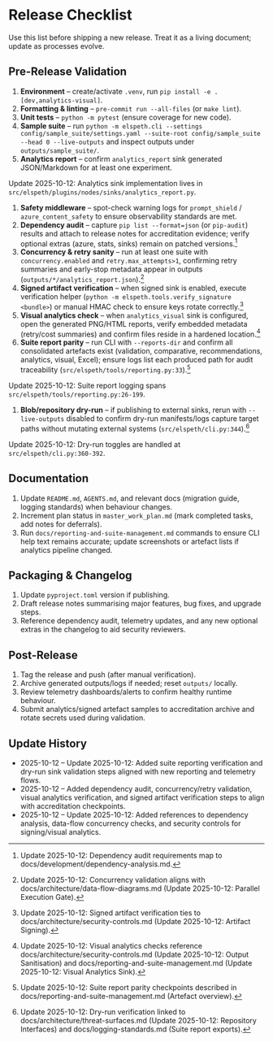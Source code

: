 # Release Checklist

Use this list before shipping a new release. Treat it as a living document;
update as processes evolve.

## Pre-Release Validation

1. **Environment** – create/activate `.venv`, run `pip install -e .[dev,analytics-visual]`.
1. **Formatting & linting** – `pre-commit run --all-files` (or `make lint`).
1. **Unit tests** – `python -m pytest` (ensure coverage for new code).
1. **Sample suite** – run `python -m elspeth.cli --settings config/sample_suite/settings.yaml --suite-root config/sample_suite --head 0 --live-outputs` and inspect outputs under `outputs/sample_suite/`.
1. **Analytics report** – confirm `analytics_report` sink generated JSON/Markdown for at least one experiment.
<!-- UPDATE 2025-10-12: Analytics sink module relocation -->
Update 2025-10-12: Analytics sink implementation lives in `src/elspeth/plugins/nodes/sinks/analytics_report.py`.
<!-- END UPDATE -->
1. **Safety middleware** – spot-check warning logs for `prompt_shield` / `azure_content_safety` to ensure observability standards are met.
1. **Dependency audit** – capture `pip list --format=json` (or `pip-audit`) results and attach to release notes for accreditation evidence; verify optional extras (azure, stats, sinks) remain on patched versions.[^release-deps-2025-10-12]
1. **Concurrency & retry sanity** – run at least one suite with `concurrency.enabled` and `retry.max_attempts>1`, confirming retry summaries and early-stop metadata appear in outputs (`outputs/*/analytics_report.json`).[^release-concurrency-2025-10-12]
1. **Signed artifact verification** – when signed sink is enabled, execute verification helper (`python -m elspeth.tools.verify_signature <bundle>`) or manual HMAC check to ensure keys rotate correctly.[^release-signed-2025-10-12]
1. **Visual analytics check** – when `analytics_visual` sink is configured, open the generated PNG/HTML reports, verify embedded metadata (retry/cost summaries) and confirm files reside in a hardened location.[^release-visual-2025-10-12]
1. **Suite report parity** – run CLI with `--reports-dir` and confirm all consolidated artefacts exist (validation, comparative, recommendations, analytics, visual, Excel); ensure logs list each produced path for audit traceability (`src/elspeth/tools/reporting.py:33`).[^release-suite-report-2025-10-12]
<!-- UPDATE 2025-10-12: Suite report citation refresh -->
Update 2025-10-12: Suite report logging spans `src/elspeth/tools/reporting.py:26-199`.
<!-- END UPDATE -->
1. **Blob/repository dry-run** – if publishing to external sinks, rerun with `--live-outputs` disabled to confirm dry-run manifests/logs capture target paths without mutating external systems (`src/elspeth/cli.py:344`).[^release-dry-run-2025-10-12]
<!-- UPDATE 2025-10-12: CLI dry-run citation refresh -->
Update 2025-10-12: Dry-run toggles are handled at `src/elspeth/cli.py:360-392`.
<!-- END UPDATE -->

## Documentation

1. Update `README.md`, `AGENTS.md`, and relevant docs (migration guide, logging standards) when behaviour changes.
1. Increment plan status in `master_work_plan.md` (mark completed tasks, add notes for deferrals).
1. Run `docs/reporting-and-suite-management.md` commands to ensure CLI help text remains accurate; update screenshots or artefact lists if analytics pipeline changed.

## Packaging & Changelog

1. Update `pyproject.toml` version if publishing.
1. Draft release notes summarising major features, bug fixes, and upgrade steps.
1. Reference dependency audit, telemetry updates, and any new optional extras in the changelog to aid security reviewers.

## Post-Release

1. Tag the release and push (after manual verification).
1. Archive generated outputs/logs if needed; reset `outputs/` locally.
1. Review telemetry dashboards/alerts to confirm healthy runtime behaviour.
1. Submit analytics/signed artefact samples to accreditation archive and rotate secrets used during validation.

## Update History

- 2025-10-12 – Update 2025-10-12: Added suite reporting verification and dry-run sink validation steps aligned with new reporting and telemetry flows.
- 2025-10-12 – Added dependency audit, concurrency/retry validation, visual analytics verification, and signed artifact verification steps to align with accreditation checkpoints.
- 2025-10-12 – Update 2025-10-12: Added references to dependency analysis, data-flow concurrency checks, and security controls for signing/visual analytics.

[^release-deps-2025-10-12]: Update 2025-10-12: Dependency audit requirements map to docs/development/dependency-analysis.md.
[^release-concurrency-2025-10-12]: Update 2025-10-12: Concurrency validation aligns with docs/architecture/data-flow-diagrams.md (Update 2025-10-12: Parallel Execution Gate).
[^release-signed-2025-10-12]: Update 2025-10-12: Signed artifact verification ties to docs/architecture/security-controls.md (Update 2025-10-12: Artifact Signing).
[^release-visual-2025-10-12]: Update 2025-10-12: Visual analytics checks reference docs/architecture/security-controls.md (Update 2025-10-12: Output Sanitisation) and docs/reporting-and-suite-management.md (Update 2025-10-12: Visual Analytics Sink).
[^release-suite-report-2025-10-12]: Update 2025-10-12: Suite report parity checkpoints described in docs/reporting-and-suite-management.md (Artefact overview).
[^release-dry-run-2025-10-12]: Update 2025-10-12: Dry-run verification linked to docs/architecture/threat-surfaces.md (Update 2025-10-12: Repository Interfaces) and docs/logging-standards.md (Suite report exports).
